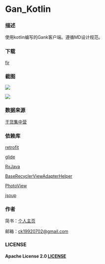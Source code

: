 # Gan_Kotlin
### 描述

使用kotlin编写的Gank客户端。遵循MD设计规范。

### 下载

[fir](https://fir.im/y2jp)

### 截图

![](https://ws2.sinaimg.cn/large/006tNbRwgy1fgbd141pxdj30rx0nqae8.jpg)

   

![](https://ws4.sinaimg.cn/large/006tNc79gy1fgbd9yzfe5j30rx0nqjvh.jpg)   

  

### 数据来源

[干货集中营](http://gank.io)

### 依赖库

[retrofit](https://github.com/square/retrofit)

[glide](https://github.com/bumptech/glide)

[RxJava](https://github.com/ReactiveX/RxJava)

[BaseRecyclerViewAdapterHelper](https://github.com/CymChad/BaseRecyclerViewAdapterHelper)

[PhotoView](https://github.com/chrisbanes/PhotoView)

[jsoup](https://jsoup.org)

### 作者

简书：[个人主页](http://www.jianshu.com/u/629c1b27e187)

邮箱：ck19920702@gmail.com



### LICENSE

#### Apache License 2.0 [LICENSE](https://github.com/fccaikai/Gan_Kotlin/blob/master/LICENSE)

